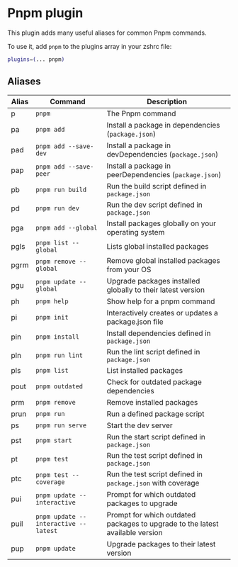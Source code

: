 # Pnpm plugin

This plugin adds many useful aliases for common Pnpm commands.

To use it, add `pnpm` to the plugins array in your zshrc file:

```zsh
plugins=(... pnpm)
```

## Aliases

| Alias | Command                                   | Description                                                                   |
| ----- | ----------------------------------------- | ----------------------------------------------------------------------------- |
| p     | `pnpm`                                    | The Pnpm command                                                              |
| pa    | `pnpm add`                                | Install a package in dependencies (`package.json`)                            |
| pad   | `pnpm add --save-dev`                     | Install a package in devDependencies (`package.json`)                         |
| pap   | `pnpm add --save-peer`                    | Install a package in peerDependencies (`package.json`)                        |
| pb    | `pnpm run build`                          | Run the build script defined in `package.json`                                |
| pd    | `pnpm run dev`                            | Run the dev script defined in `package.json`                                  |
| pga   | `pnpm add --global`                       | Install packages globally on your operating system                            |
| pgls  | `pnpm list --global`                      | Lists global installed packages                                               |
| pgrm  | `pnpm remove --global`                    | Remove global installed packages from your OS                                 |
| pgu   | `pnpm update --global`                    | Upgrade packages installed globally to their latest version                   |
| ph    | `pnpm help`                               | Show help for a pnpm command                                                  |
| pi    | `pnpm init`                               | Interactively creates or updates a package.json file                          |
| pin   | `pnpm install`                            | Install dependencies defined in `package.json`                                |
| pln   | `pnpm run lint`                           | Run the lint script defined in `package.json`                                 |
| pls   | `pnpm list`                               | List installed packages                                                       |
| pout  | `pnpm outdated`                           | Check for outdated package dependencies                                       |
| prm   | `pnpm remove`                             | Remove installed packages                                                     |
| prun  | `pnpm run`                                | Run a defined package script                                                  |
| ps    | `pnpm run serve`                          | Start the dev server                                                          |
| pst   | `pnpm start`                              | Run the start script defined in `package.json`                                |
| pt    | `pnpm test`                               | Run the test script defined in `package.json`                                 |
| ptc   | `pnpm test --coverage`                    | Run the test script defined in `package.json` with coverage                   |
| pui   | `pnpm update --interactive`               | Prompt for which outdated packages to upgrade                                 |
| puil  | `pnpm update --interactive --latest`      | Prompt for which outdated packages to upgrade to the latest available version |
| pup   | `pnpm update`                             | Upgrade packages to their latest version                                      |

